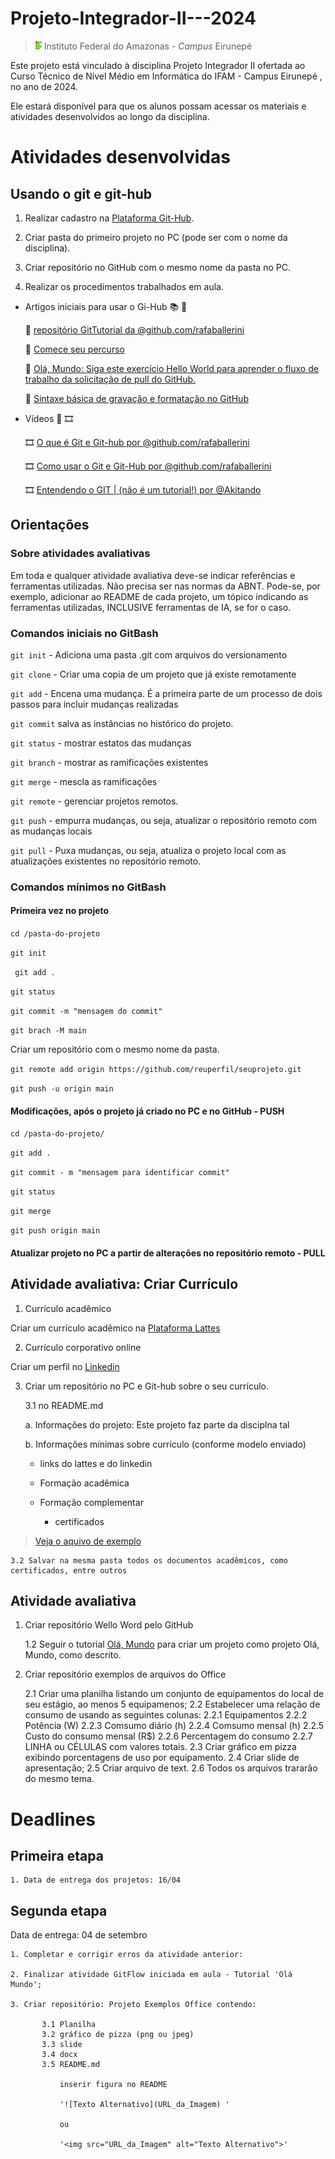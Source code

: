 

# Projeto-Integrador-II---2024


> <img src="ifam-logo.png" alt="Minha Imagem" width="10" > Instituto Federal do Amazonas - *Campus* Eirunepé 


Este projeto está vinculado à disciplina Projeto Integrador II ofertada ao Curso Técnico de Nível Médio em Informática do IFAM - Campus Eirunepé , no ano de 2024.

Ele estará disponível para que os alunos possam acessar os materiais e atividades desenvolvidos ao longo da disciplina.



# Atividades desenvolvidas


## Usando o git e git-hub

1. Realizar cadastro na [Plataforma Git-Hub](https://github.com).

2. Criar pasta do primeiro projeto no PC (pode ser com o nome da disciplina).

3. Criar repositório no GitHub com o mesmo nome da pasta no PC.

4. Realizar os procedimentos trabalhados em aula.



- Artigos iniciais para usar o Gi-Hub :books: :book: 

	:book: [repositório GitTutorial da @github.com/rafaballerini](https://github.com/rafaballerini/GitTutorial)

	:book: [Comece seu percurso](https://docs.github.com/pt/get-started/start-your-journey)
	
	:book: [Olá, Mundo: Siga este exercício Hello World para aprender o fluxo de trabalho da solicitação de pull do GitHub.](https://docs.github.com/pt/get-started/start-your-journey/hello-world)

	:book: [Sintaxe básica de gravação e formatação no GitHub](https://docs.github.com/pt/get-started/writing-on-github/getting-started-with-writing-and-formatting-on-github/basic-writing-and-formatting-syntax)

- Vídeos :movie_camera: :film_strip: 

	:film_strip: [O que é Git e Git-hub por  @github.com/rafaballerini](https://youtu.be/DqTITcMq68k)

	:film_strip: [Como usar o Git e Git-Hub por  @github.com/rafaballerini](https://www.youtube.com/watch?v=UBAX-13g8OM)
	
	:film_strip: [Entendendo o GIT | (não é um tutorial!) por @Akitando ](https://www.youtube.com/watch?v=6Czd1Yetaac&pp=ygUEZ2l0IA%3D%3D)

## Orientações

### Sobre atividades avaliativas

Em toda e qualquer atividade avaliativa deve-se indicar referências e ferramentas utilizadas. Não precisa ser nas normas da ABNT. Pode-se, por exemplo, adicionar ao README de cada projeto, um tópico indicando as ferramentas utilizadas, INCLUSIVE ferramentas de IA, se for o caso.




### Comandos iniciais no GitBash

`git init` - Adiciona uma pasta .git com arquivos do versionamento

`git clone` - Criar uma copia de um projeto que já existe remotamente

`git add` - Encena uma mudança. É a primeira parte de um processo de dois passos para incluir mudanças realizadas

`git commit` salva as instâncias no histórico do projeto.

`git status` - mostrar estatos das mudanças

`git branch` - mostrar as ramificações existentes

`git merge` - mescla as ramificações 

`git remote` - gerenciar projetos remotos. 

`git push` - empurra mudanças, ou seja, atualizar o repositório remoto com as mudanças locais

`git pull` - Puxa mudanças, ou seja, atualiza o projeto local com as atualizações existentes no repositório remoto. 

### Comandos mínimos no GitBash

#### Primeira vez no projeto

`` cd /pasta-do-projeto ``

`` git init ``

`` git add .``

`` git status ``

`` git commit -m "mensagem do commit" ``

`` git brach -M main  ``

Criar um repositório com o mesmo nome da pasta. 

`` git remote add origin https://github.com/reuperfil/seuprojeto.git ``

`` git push -u origin main ``

#### Modificações, após o projeto já criado no PC e no GitHub - PUSH 

`` cd /pasta-do-projeto/ ``

`` git add . ``

`` git commit - m "mensagem para identificar commit" ``

`` git status ``

`` git merge ``

`` git push origin main ``

#### Atualizar projeto no PC a partir de alterações no repositório remoto - PULL



## Atividade avaliativa: Criar Currículo

1. Currículo acadêmico

Criar um currículo acadêmico na [Plataforma Lattes](https://lattes.cnpq.br/)

2. Currículo corporativo online

Criar um perfil no [Linkedin](https://br.linkedin.com/)

3. Criar um repositório no PC e Git-hub sobre o seu currículo.

	3.1 no README.md 
		
	a. Informações do projeto:
			Este projeto faz parte da disciplna tal
			
    b. Informações mínimas sobre currículo (conforme modelo enviado)
		
	 - links do lattes e do linkedin 

	 - Formação acadêmica
		
	 - Formação complementar
		
		- certificados

> [Veja o aquivo de exemplo ](modelo.md)

	3.2 Salvar na mesma pasta todos os documentos acadêmicos, como certificados, entre outros

## Atividade avaliativa 

1. Criar repositório Wello Word pelo GitHub

	1.2 Seguir o tutorial [Olá, Mundo](https://docs.github.com/pt/get-started/start-your-journey/hello-world) para criar um projeto como projeto Olá, Mundo, como descrito.

2. Criar repositório exemplos de arquivos do Office 

	2.1 Criar uma planilha listando um conjunto de equipamentos do local de seu estágio, ao menos 5 equipamenos;
	2.2 Estabelecer uma relação de consumo de usando as seguintes colunas:
	2.2.1 Equipamentos
    2.2.2 Potência (W)
	2.2.3 Comsumo diário (h)
	2.2.4 Comsumo mensal (h)
    2.2.5 Custo do consumo mensal (R$)
	2.2.6 Percentagem do consumo
	2.2.7 LINHA ou CÉLULAS com valores totais.
    2.3 Criar gráfico em pizza exibindo porcentagens de uso por equipamento.
	2.4 Criar slide de apresentação;
	2.5 Criar arquivo de text.
	2.6 Todos os arquivos trararão do mesmo tema.
	
# Deadlines

## Primeira etapa 

	1. Data de entrega dos projetos: 16/04

## Segunda etapa

Data de entrega: 04 de setembro

	1. Completar e corrigir erros da atividade anterior:

	2. Finalizar atividade GitFlow iniciada em aula - Tutorial 'Olá Mundo';

    3. Criar repositório: Projeto Exemplos Office contendo:
		   
		   3.1 Planilha
		   3.2 gráfico de pizza (png ou jpeg)
		   3.3 slide
           3.4 docx
		   3.5 README.md
		   
			   inserir figura no README 
			   
			   '![Texto Alternativo](URL_da_Imagem) '
			   
			   ou 
			   
			   '<img src="URL_da_Imagem" alt="Texto Alternativo">'





			   
